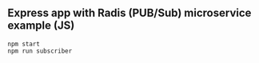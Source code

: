 ## Express app with Radis (PUB/Sub) microservice example (JS)

```
npm start
npm run subscriber
```
